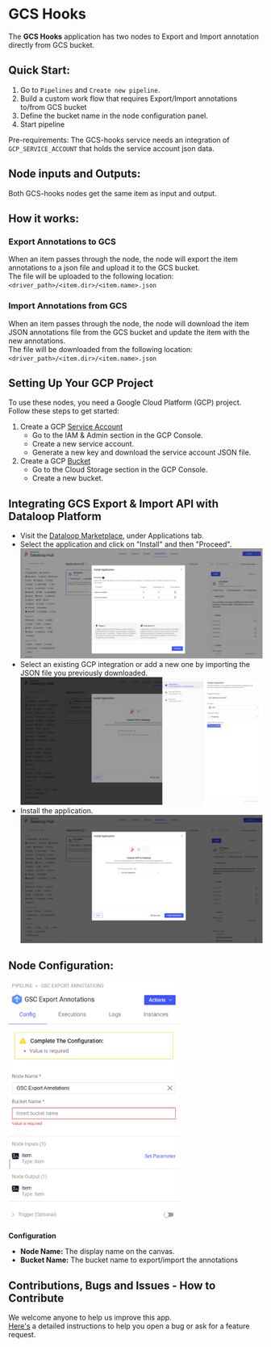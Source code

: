 # GCS Hooks

The **GCS Hooks** application has two nodes to Export and Import annotation directly from GCS bucket.


## Quick Start:

1. Go to `Pipelines` and `Create new pipeline`.
2. Build a custom work flow that requires Export/Import annotations to/from GCS bucket
3. Define the bucket name in the node configuration panel.
4. Start pipeline

Pre-requirements: The GCS-hooks service needs an integration of `GCP_SERVICE_ACCOUNT` that holds the service account json data. 


## Node inputs and Outputs:

Both GCS-hooks nodes get the same item as input and output.


## How it works:

### Export Annotations to GCS

When an item passes through the node, the node will export the item annotations to a json file and upload it to the GCS bucket. \
The file will be uploaded to the following location: \
`<driver_path>/<item.dir>/<item.name>.json`

### Import Annotations from GCS

When an item passes through the node, the node will download the item JSON annotations file from the GCS bucket and update the item with the new annotations. \
The file will be downloaded from the following location: \
`<driver_path>/<item.dir>/<item.name>.json`

## Setting Up Your GCP Project

To use these nodes, you need a Google Cloud Platform (GCP) project. Follow these steps to get started:

1. Create a GCP [Service Account](https://docs.dataloop.ai/docs/private-key-integration#:~:text=create%20a%20project.-,Create%20a%20Service%20Account,-Log%20in%20to) 
   - Go to the IAM & Admin section in the GCP Console.
   - Create a new service account.
   - Generate a new key and download the service account JSON file.
2. Create a GCP [Bucket](https://docs.dataloop.ai/docs/private-key-integration#:~:text=the%20integration%20phase.-,Create%20a%20Cloud%20Storage%20Bucket,-Log%20in%20to)
    - Go to the Cloud Storage section in the GCP Console.
    - Create a new bucket.

## Integrating GCS Export & Import API with Dataloop Platform

- Visit the [Dataloop Marketplace](https://docs.dataloop.ai/docs/marketplace), under Applications tab.
- Select the application and click on "Install" and then "Proceed".
  ![marketplace.png](assets/marketplace.png)
- Select an existing GCP integration or add a new one by importing the JSON file you previously downloaded.
  ![add_integration.png](assets/add_integration.png)
- Install the application.
  ![add_integration_to_app.png](assets/add_integration_to_app.png)


## Node Configuration:

<img src="assets/node_configration.png" height="480">

**Configuration**

- **Node Name:** The display name on the canvas.
- **Bucket Name:** The bucket name to export/import the annotations


## Contributions, Bugs and Issues - How to Contribute

We welcome anyone to help us improve this app.  
[Here's](CONTRIBUTING.md) a detailed instructions to help you open a bug or ask for a feature request.